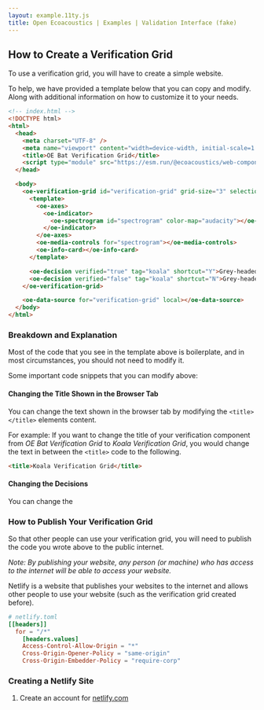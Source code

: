 ```yaml
---
layout: example.11ty.js
title: Open Ecoacoustics | Examples | Validation Interface (fake)
---
```


## How to Create a Verification Grid

To use a verification grid, you will have to create a simple website.

To help, we have provided a template below that you can copy and modify.
Along with additional information on how to customize it to your needs.

```html
<!-- index.html -->
<!DOCTYPE html>
<html>
  <head>
    <meta charset="UTF-8" />
    <meta name="viewport" content="width=device-width, initial-scale=1.0" />
    <title>OE Bat Verification Grid</title>
    <script type="module" src="https://esm.run/@ecoacoustics/web-components"></script>
  </head>

  <body>
    <oe-verification-grid id="verification-grid" grid-size="3" selection-behavior="desktop">
      <template>
        <oe-axes>
          <oe-indicator>
            <oe-spectrogram id="spectrogram" color-map="audacity"></oe-spectrogram>
          </oe-indicator>
        </oe-axes>
        <oe-media-controls for="spectrogram"></oe-media-controls>
        <oe-info-card></oe-info-card>
      </template>

      <oe-decision verified="true" tag="koala" shortcut="Y">Grey-headed flying fox</oe-decision>
      <oe-decision verified="false" tag="koala" shortcut="N">Grey-headed flying fox</oe-decision>
    </oe-verification-grid>

    <oe-data-source for="verification-grid" local></oe-data-source>
  </body>
</html>
```

### Breakdown and Explanation

Most of the code that you see in the template above is boilerplate, and in most
circumstances, you should not need to modify it.

Some important code snippets that you can modify above:

#### Changing the Title Shown in the Browser Tab

You can change the text shown in the browser tab by modifying the `<title></title>` elements content.

For example: If you want to change the title of your verification component from
_OE Bat Verification Grid_ to _Koala Verification Grid_, you would change the
text in between the `<title>` code to the following.

```html
<title>Koala Verification Grid</title>
```

#### Changing the Decisions

You can change the

### How to Publish Your Verification Grid

So that other people can use your verification grid, you will need to publish the
code you wrote above to the public internet.

_Note: By publishing your website, any person (or machine) who has access to the
internet will be able to access your website._

Netlify is a website that publishes your websites to the internet and allows other
people to use your website (such as the verification grid created before).

```toml
# netlify.toml
[[headers]]
  for = "/*"
    [headers.values]
    Access-Control-Allow-Origin = "*"
    Cross-Origin-Opener-Policy = "same-origin"
    Cross-Origin-Embedder-Policy = "require-corp"
```

### Creating a Netlify Site

1. Create an account for [netlify.com](app.netlify.com)
